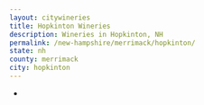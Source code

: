 ```yaml
---
layout: citywineries
title: Hopkinton Wineries
description: Wineries in Hopkinton, NH
permalink: /new-hampshire/merrimack/hopkinton/
state: nh
county: merrimack
city: hopkinton
---
```

-
